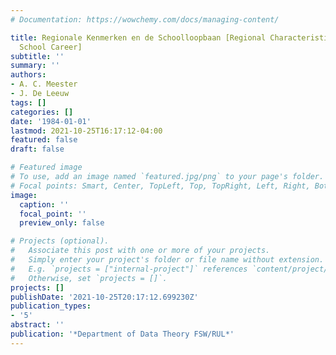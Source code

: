 ```yaml
---
# Documentation: https://wowchemy.com/docs/managing-content/

title: Regionale Kenmerken en de Schoolloopbaan [Regional Characteristics and the
  School Career]
subtitle: ''
summary: ''
authors:
- A. C. Meester
- J. De Leeuw
tags: []
categories: []
date: '1984-01-01'
lastmod: 2021-10-25T16:17:12-04:00
featured: false
draft: false

# Featured image
# To use, add an image named `featured.jpg/png` to your page's folder.
# Focal points: Smart, Center, TopLeft, Top, TopRight, Left, Right, BottomLeft, Bottom, BottomRight.
image:
  caption: ''
  focal_point: ''
  preview_only: false

# Projects (optional).
#   Associate this post with one or more of your projects.
#   Simply enter your project's folder or file name without extension.
#   E.g. `projects = ["internal-project"]` references `content/project/deep-learning/index.md`.
#   Otherwise, set `projects = []`.
projects: []
publishDate: '2021-10-25T20:17:12.699230Z'
publication_types:
- '5'
abstract: ''
publication: '*Department of Data Theory FSW/RUL*'
---
```

